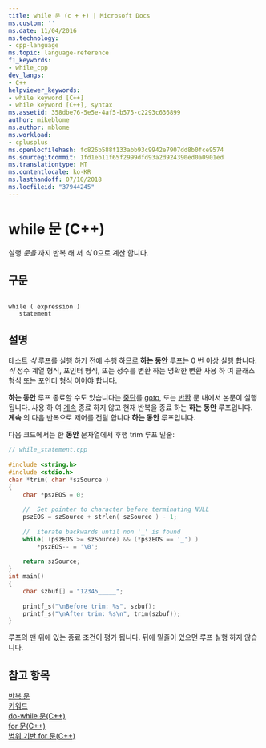 ```yaml
---
title: while 문 (c + +) | Microsoft Docs
ms.custom: ''
ms.date: 11/04/2016
ms.technology:
- cpp-language
ms.topic: language-reference
f1_keywords:
- while_cpp
dev_langs:
- C++
helpviewer_keywords:
- while keyword [C++]
- while keyword [C++], syntax
ms.assetid: 358dbe76-5e5e-4af5-b575-c2293c636899
author: mikeblome
ms.author: mblome
ms.workload:
- cplusplus
ms.openlocfilehash: fc826b588f133abb93c9942e7907dd8b0fce9574
ms.sourcegitcommit: 1fd1eb11f65f2999dfd93a2d924390ed0a0901ed
ms.translationtype: MT
ms.contentlocale: ko-KR
ms.lasthandoff: 07/10/2018
ms.locfileid: "37944245"
---
```

# <a name="while-statement-c"></a>while 문 (C++)
실행 *문을* 까지 반복 해 서 *식* 0으로 계산 합니다.  
  
## <a name="syntax"></a>구문  
  
```  
  
while ( expression )  
   statement  
```  
  
## <a name="remarks"></a>설명  
 테스트 *식* 루프를 실행 하기 전에 수행 하므로 **하는 동안** 루프는 0 번 이상 실행 합니다. *식* 정수 계열 형식, 포인터 형식, 또는 정수를 변환 하는 명확한 변환 사용 하 여 클래스 형식 또는 포인터 형식 이어야 합니다.  
  
 **하는 동안** 루프 종료할 수도 있습니다는 [중단](../cpp/break-statement-cpp.md)를 [goto](../cpp/goto-statement-cpp.md), 또는 [반환](../cpp/return-statement-cpp.md) 문 내에서 본문이 실행 됩니다. 사용 하 여 [계속](../cpp/continue-statement-cpp.md) 종료 하지 않고 현재 반복을 종료 하는 **하는 동안** 루프입니다. **계속** 의 다음 반복으로 제어를 전달 합니다 **하는 동안** 루프입니다.  
  
 다음 코드에서는 한 **동안** 문자열에서 후행 trim 루프 밑줄:  
  
```cpp 
// while_statement.cpp  
  
#include <string.h>  
#include <stdio.h>  
char *trim( char *szSource )  
{  
    char *pszEOS = 0;  
  
    //  Set pointer to character before terminating NULL  
    pszEOS = szSource + strlen( szSource ) - 1;  
  
    //  iterate backwards until non '_' is found   
    while( (pszEOS >= szSource) && (*pszEOS == '_') )  
        *pszEOS-- = '\0';  
  
    return szSource;  
}  
int main()  
{  
    char szbuf[] = "12345_____";  
  
    printf_s("\nBefore trim: %s", szbuf);  
    printf_s("\nAfter trim: %s\n", trim(szbuf));  
}  
```  
  
 루프의 맨 위에 있는 종료 조건이 평가 됩니다. 뒤에 밑줄이 있으면 루프 실행 하지 않습니다.  
  
## <a name="see-also"></a>참고 항목  
 [반복 문](../cpp/iteration-statements-cpp.md)   
 [키워드](../cpp/keywords-cpp.md)   
 [do-while 문(C++)](../cpp/do-while-statement-cpp.md)   
 [for 문(C++)](../cpp/for-statement-cpp.md)   
 [범위 기반 for 문(C++)](../cpp/range-based-for-statement-cpp.md)